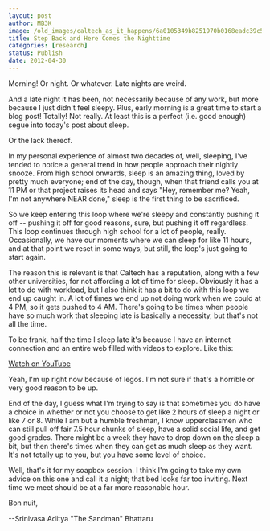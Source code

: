```yaml
---
layout: post
author: MB3K
image: /old_images/caltech_as_it_happens/6a0105349b8251970b0168eadc39c5970c.jpg
title: Step Back and Here Comes the Nighttime 
categories: [research]
status: Publish
date: 2012-04-30
---
```



 Morning! Or night. Or whatever. Late nights are weird.

 And a late night it has been, not necessarily because of any work, but more  because I just didn't feel sleepy. Plus, early morning is a great time to start a blog post! Totally! Not really. At least this is a perfect (i.e. good enough) segue into today's post about sleep.

Or the lack thereof.

 In my personal experience of almost two decades of, well, sleeping, I've tended to notice a general trend in how people approach their nightly snooze. From high school onwards, sleep is an amazing thing, loved by pretty much everyone; end of the day, though, when that friend calls you at 11 PM or that project raises its head and says "Hey, remember me? Yeah, I'm not anywhere NEAR done," sleep is the first thing to be sacrificed.

 So we keep entering this loop where we're sleepy and constantly pushing it off -- pushing it off for good reasons, sure, but pushing it off regardless. This loop continues through high school for a lot of people, really. Occasionally, we have our moments where we can sleep for like 11 hours, and at that point we reset in some ways, but still, the loop's just going to start again.

 The reason this is relevant is that Caltech has a reputation, along with a few other universities, for not affording a lot of time for sleep. Obviously it has a lot to do with workload, but I also think it has a bit to do with this loop we end up caught in. A lot of times we end up not doing work when we could at 4 PM, so it gets pushed to 4 AM. There's going to be times when people have so much work that sleeping late is basically a necessity, but that's not all the time.

 To be frank, half the time I sleep late it's because I have an internet connection and an entire web filled with videos to explore. Like this:

[Watch on YouTube](https://www.youtube.com/watch?v=4qsWFFuYZYI)

 Yeah, I'm up right now because of legos. I'm not sure if that's a horrible or very good reason to be up.

 End of the day, I guess what I'm trying to say is that sometimes you do have a choice in whether or not you choose to get like 2 hours of sleep a night or like 7 or 8. While I am but a humble freshman, I know upperclassmen who can still pull off fair 7.5 hour chunks of sleep, have a solid social life, and get good grades. There might be a week they have to drop down on the sleep a bit, but then there's times when they can get as much sleep as they want. It's not totally up to you, but you have some level of choice.

 Well, that's it for my soapbox session. I think I'm going to take my own advice on this one and call it a night; that bed looks far too inviting. Next time we meet should be at a far more reasonable hour.

Bon nuit,

--Srinivasa Aditya "The Sandman" Bhattaru

